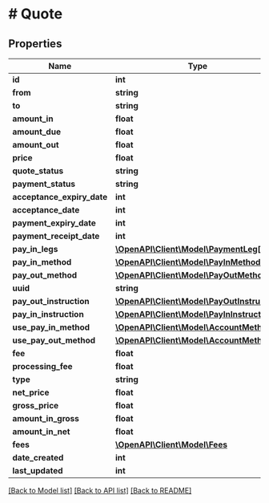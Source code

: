 # # Quote

## Properties

Name | Type | Description | Notes
------------ | ------------- | ------------- | -------------
**id** | **int** |  | [optional]
**from** | **string** |  | [optional]
**to** | **string** |  | [optional]
**amount_in** | **float** |  | [optional]
**amount_due** | **float** |  | [optional]
**amount_out** | **float** |  | [optional]
**price** | **float** |  | [optional]
**quote_status** | **string** |  | [optional]
**payment_status** | **string** |  | [optional]
**acceptance_expiry_date** | **int** |  | [optional]
**acceptance_date** | **int** |  | [optional]
**payment_expiry_date** | **int** |  | [optional]
**payment_receipt_date** | **int** |  | [optional]
**pay_in_legs** | [**\OpenAPI\Client\Model\PaymentLeg[]**](PaymentLeg.md) |  | [optional]
**pay_in_method** | [**\OpenAPI\Client\Model\PayInMethod**](PayInMethod.md) |  | [optional]
**pay_out_method** | [**\OpenAPI\Client\Model\PayOutMethod**](PayOutMethod.md) |  | [optional]
**uuid** | **string** |  | [optional]
**pay_out_instruction** | [**\OpenAPI\Client\Model\PayOutInstruction**](PayOutInstruction.md) |  | [optional]
**pay_in_instruction** | [**\OpenAPI\Client\Model\PayInInstruction**](PayInInstruction.md) |  | [optional]
**use_pay_in_method** | [**\OpenAPI\Client\Model\AccountMethod**](AccountMethod.md) |  | [optional]
**use_pay_out_method** | [**\OpenAPI\Client\Model\AccountMethod**](AccountMethod.md) |  | [optional]
**fee** | **float** |  | [optional]
**processing_fee** | **float** |  | [optional]
**type** | **string** |  | [optional]
**net_price** | **float** |  | [optional]
**gross_price** | **float** |  | [optional]
**amount_in_gross** | **float** |  | [optional]
**amount_in_net** | **float** |  | [optional]
**fees** | [**\OpenAPI\Client\Model\Fees**](Fees.md) |  | [optional]
**date_created** | **int** |  | [optional]
**last_updated** | **int** |  | [optional]

[[Back to Model list]](../../README.md#models) [[Back to API list]](../../README.md#endpoints) [[Back to README]](../../README.md)
